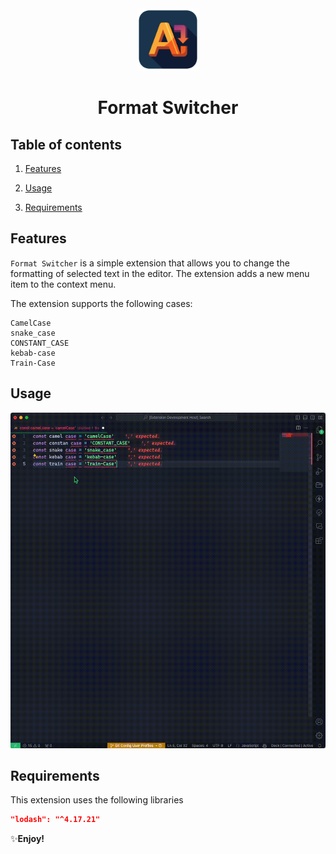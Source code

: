 <div align="center">
  <img src="./images/icon.png" alt="logo" width="100" />

  <h1>Format Switcher</h1>
</div>

## **Table of contents**

1. [Features](#features)

2. [Usage](#usage)

3. [Requirements](#requirements)

## Features

`Format Switcher` is a simple extension that allows you to change the formatting of selected text in the editor. The extension adds a new menu item to the context menu.

The extension supports the following cases:

```plaintext
CamelCase
snake_case
CONSTANT_CASE
kebab-case
Train-Case
```

## Usage

![Format Switcher](./images/ExtExample.gif)

## Requirements

This extension uses the following libraries

```json
"lodash": "^4.17.21"
```

✨**Enjoy!**
